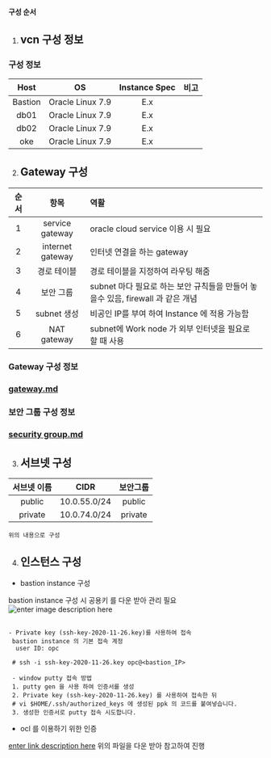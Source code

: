 
**구성 순서**

 1. ## vcn 구성 정보
### 구성 정보

|Host|OS|Instance Spec|비고|
|:--:|:--:|:--:|:--:|
|Bastion|Oracle Linux 7.9|E.x|
|db01|Oracle Linux 7.9|E.x|
|db02|Oracle Linux 7.9|E.x|
|oke|Oracle Linux 7.9|E.x|
 
 2. ## Gateway 구성 

 |순서|항목|역활|
|:--:|:--:|:---|
|1|service gateway|oracle cloud service 이용 시 필요| 
|2|internet gateway|인터넷 연결을 하는 gateway|
|3|경로 테이블|경로 테이블을 지정하여 라우팅 해줌|
|4|보안 그룹|subnet 마다 필요로 하는 보안 규칙들을 만들어 놓을수 있음, firewall 과 같은 개념|
|5|subnet 생성|비공인 IP를 부여 하여 Instance 에 적용 가능함|   
|6|NAT gateway|subnet에 Work node 가 외부 인터넷을 필요로 할 때 사용|
 
 
   ### Gateway 구성 정보
### [gateway.md](https://github.com/futuregen-icp/public/blob/main/gatway.md.md)


### 보안 그룹 구성 정보
### [security group.md](https://github.com/futuregen-icp/public/blob/main/security%20group.md.md)

3. ##  서브넷 구성 

|서브넷 이름|CIDR|보안그룹|
|:--:|:--:|:--:|
|public|10.0.55.0/24|public|
|private|10.0.74.0/24|private| 

	위의 내용으로 구성

4. ## 인스턴스 구성
- bastion instance 구성
 
 bastion instance 구성 시 공용키 를 다운 받아 관리 필요
 ![enter image description here](https://drive.google.com/file/d/1bAkZd6wPBFESwX0O9Bw5EPz8Q3EdMPpd/view?usp=sharing)
```
 
- Private key (ssh-key-2020-11-26.key)를 사용하여 접속
 bastion instance 의 기본 접속 계정
  user ID: opc  
   
 # ssh -i ssh-key-2020-11-26.key opc@<bastion_IP>
 
 - window putty 접속 방법
 1. putty gen 을 사용 하여 인증서를 생성
 2. Private key (ssh-key-2020-11-26.key) 를 사용하여 접속한 뒤 
 # vi $HOME/.ssh/authorized_keys 에 생성된 ppk 의 코드를 붙여넣습니다.
 3. 생성한 인증서로 putty 접속 시도합니다.
 ```

- ocl 를 이용하기 위한 인증 

[enter link description here](https://drive.google.com/file/d/1-ww7Nh2Gco8HkSXMPxzN91r-0GR38hpz/view?usp=sharing)
위의 파일을 다운 받아 참고하여 진행


